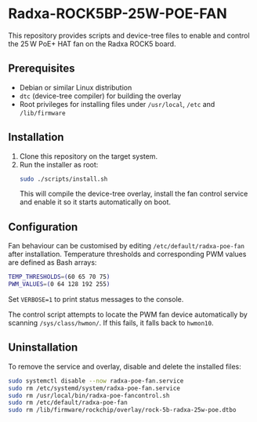 # Radxa-ROCK5BP-25W-POE-FAN

This repository provides scripts and device-tree files to enable and control
the 25 W PoE+ HAT fan on the Radxa ROCK5 board.

## Prerequisites
- Debian or similar Linux distribution
- `dtc` (device-tree compiler) for building the overlay
- Root privileges for installing files under `/usr/local`, `/etc` and `/lib/firmware`

## Installation
1. Clone this repository on the target system.
2. Run the installer as root:
   ```bash
   sudo ./scripts/install.sh
   ```
   This will compile the device-tree overlay, install the fan control service
   and enable it so it starts automatically on boot.

## Configuration
Fan behaviour can be customised by editing `/etc/default/radxa-poe-fan` after
installation. Temperature thresholds and corresponding PWM values are defined
as Bash arrays:
```bash
TEMP_THRESHOLDS=(60 65 70 75)
PWM_VALUES=(0 64 128 192 255)
```
Set `VERBOSE=1` to print status messages to the console.

The control script attempts to locate the PWM fan device automatically by
scanning `/sys/class/hwmon/`. If this fails, it falls back to `hwmon10`.

## Uninstallation
To remove the service and overlay, disable and delete the installed files:
```bash
sudo systemctl disable --now radxa-poe-fan.service
sudo rm /etc/systemd/system/radxa-poe-fan.service
sudo rm /usr/local/bin/radxa-poe-fancontrol.sh
sudo rm /etc/default/radxa-poe-fan
sudo rm /lib/firmware/rockchip/overlay/rock-5b-radxa-25w-poe.dtbo
```
